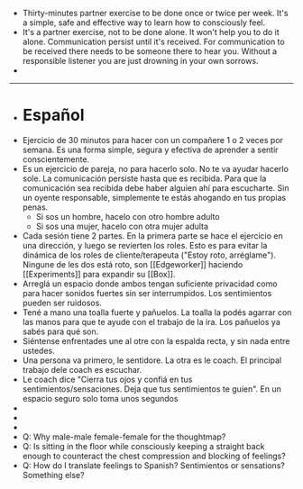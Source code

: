 - Thirty-minutes partner exercise to be done once or twice per week. It's a simple, safe and effective way to learn how to consciously feel.
- It's a partner exercise, not to be done alone. It won't help you to do it alone. Communication persist until it's received. For communication to be received there needs to be someone there to hear you. Without a responsible listener you are just drowning in your own sorrows.
-
- ----
- # Español
- Ejercicio de 30 minutos para hacer con un compañere 1 o 2 veces por semana. Es una forma simple, segura y efectiva de aprender a sentir conscientemente.
- Es un ejercicio de pareja, no para hacerlo solo. No te va ayudar hacerlo sole. La comunicación persiste hasta que es recibida. Para que la comunicación sea recibida debe haber alguien ahí para escucharte. Sin un oyente responsable, simplemente te estás ahogando en tus propias penas.
	- Si sos un hombre, hacelo con otro hombre adulto
	- Si sos una mujer, hacelo con otra mujer adulta
- Cada sesión tiene 2 partes. En la primera parte se hace el ejercicio en una dirección, y luego se revierten los roles. Esto es para evitar la dinámica de los roles de cliente/terapeuta ("Estoy roto, arréglame"). Ningune de les dos está roto, son [[Edgeworker]] haciendo [[Experiments]] para expandir su [[Box]].
- Arreglá un espacio donde ambos tengan suficiente privacidad como para hacer sonidos fuertes sin ser interrumpidos. Los sentimientos pueden ser ruidosos.
- Tené a mano una toalla fuerte y pañuelos. La toalla la podés agarrar con las manos para que te ayude con el trabajo de la ira. Los pañuelos ya sabés para qué son.
- Siéntense enfrentades une al otre con la espalda recta, y sin nada entre ustedes.
- Una persona va primero, le sentidore. La otra es le coach. El principal trabajo dele coach es escuchar.
- Le coach dice "Cierra tus ojos y confiá en tus sentimientos/sensaciones. Deja que tus sentimientos te guíen". En un espacio seguro solo toma unos segundos
-
-
-
- Q: Why male-male female-female for the thoughtmap?
- Q: Is sitting in the floor while consciously keeping a straight back enough to counteract the chest compression and blocking of feelings?
- Q: How do I translate feelings to Spanish? Sentimientos or sensations? Something else?